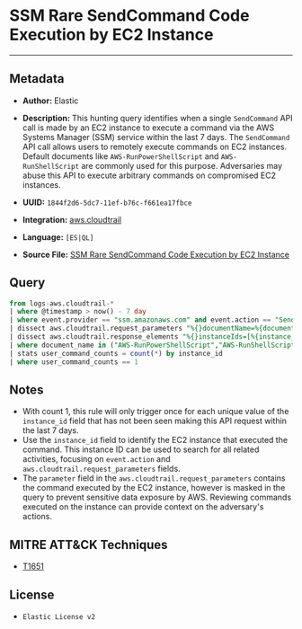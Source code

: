 # SSM Rare SendCommand Code Execution by EC2 Instance

---

## Metadata

- **Author:** Elastic
- **Description:** This hunting query identifies when a single `SendCommand` API call is made by an EC2 instance to execute a command via the AWS Systems Manager (SSM) service within the last 7 days. The `SendCommand` API call allows users to remotely execute commands on EC2 instances. Default documents like `AWS-RunPowerShellScript` and `AWS-RunShellScript` are commonly used for this purpose. Adversaries may abuse this API to execute arbitrary commands on compromised EC2 instances.

- **UUID:** `1844f2d6-5dc7-11ef-b76c-f661ea17fbce`
- **Integration:** [aws.cloudtrail](https://docs.elastic.co/integrations/aws/cloudtrail)
- **Language:** `[ES|QL]`
- **Source File:** [SSM Rare SendCommand Code Execution by EC2 Instance](../queries/ssm_rare_sendcommand_code_execution.toml)

## Query

```sql
from logs-aws.cloudtrail-*
| where @timestamp > now() - 7 day
| where event.provider == "ssm.amazonaws.com" and event.action == "SendCommand"
| dissect aws.cloudtrail.request_parameters "%{}documentName=%{document_name},%{}"
| dissect aws.cloudtrail.response_elements "%{}instanceIds=[%{instance_id}],%{}"
| where document_name in ("AWS-RunPowerShellScript","AWS-RunShellScript") and instance_id != "*"
| stats user_command_counts = count(*) by instance_id
| where user_command_counts == 1
```

## Notes

- With count 1, this rule will only trigger once for each unique value of the `instance_id` field that has not been seen making this API request within the last 7 days.
- Use the `instance_id` field to identify the EC2 instance that executed the command. This instance ID can be used to search for all related activities, focusing on `event.action` and `aws.cloudtrail.request_parameters` fields.
- The `parameter` field in the `aws.cloudtrail.request_parameters` contains the command executed by the EC2 instance, however is masked in the query to prevent sensitive data exposure by AWS. Reviewing commands executed on the instance can provide context on the adversary's actions.

## MITRE ATT&CK Techniques

- [T1651](https://attack.mitre.org/techniques/T1651)

## License

- `Elastic License v2`
